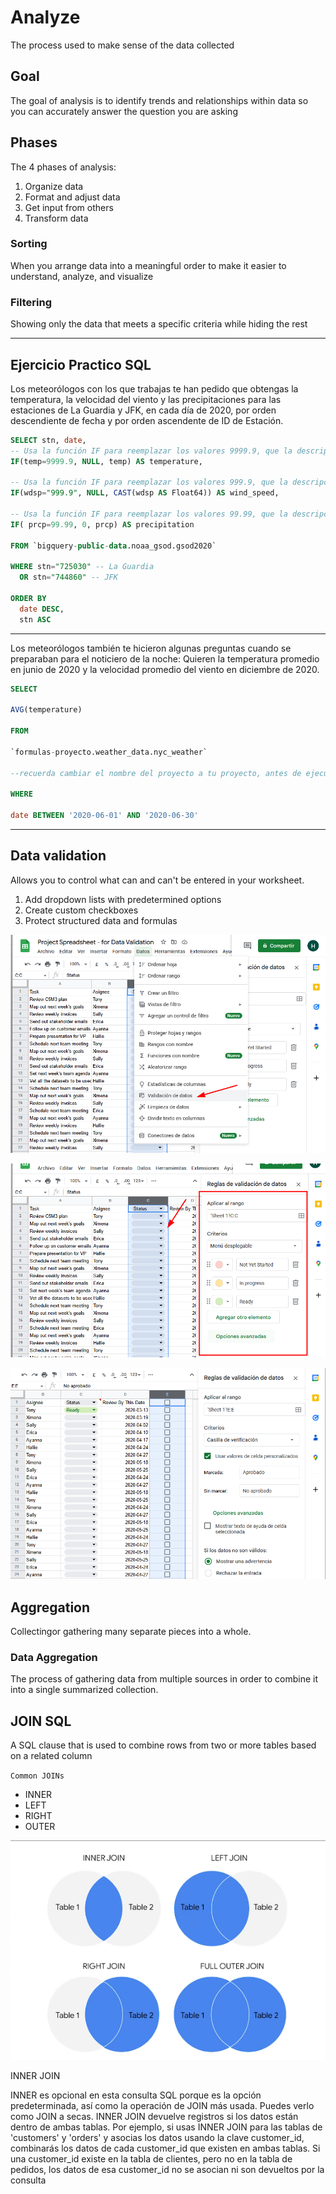 # Analyze

The process used to make sense of the data collected

## Goal

The goal of analysis is to identify trends and relationships within data so you can accurately answer the question you are asking

## Phases

The 4 phases of analysis:

1. Organize data
2. Format and adjust data
3. Get input from others
4. Transform data

### Sorting

When you arrange data into a meaningful order to make it easier to understand, analyze, and visualize

### Filtering

Showing only the data that meets a specific criteria while hiding the rest

---

## Ejercicio Practico SQL

Los meteorólogos con los que trabajas te han pedido que obtengas la temperatura, la velocidad del viento y las precipitaciones para las estaciones de La Guardia y JFK, en cada día de 2020, por orden descendiente de fecha y por orden ascendente de ID de Estación. 

```SQL
SELECT stn, date,
-- Usa la función IF para reemplazar los valores 9999.9, que la descripción del conjunto de datos explica que es el valor predeterminado cuando falta la temperatura, por NULLs en su lugar. 
IF(temp=9999.9, NULL, temp) AS temperature,

-- Usa la función IF para reemplazar los valores 999.9, que la descripción del conjunto de datos explica que es el valor predeterminado cuando falta la temperatura, por NULLs en su lugar. 
IF(wdsp="999.9", NULL, CAST(wdsp AS Float64)) AS wind_speed,

-- Usa la función IF para reemplazar los valores 99.99, que la descripción del conjunto de datos explica que es el valor predeterminado cuando falta la temperatura, por NULLs en su lugar. 
IF( prcp=99.99, 0, prcp) AS precipitation 

FROM `bigquery-public-data.noaa_gsod.gsod2020` 

WHERE stn="725030" -- La Guardia
  OR stn="744860" -- JFK 

ORDER BY 
  date DESC, 
  stn ASC
```

---

Los meteorólogos también te hicieron algunas preguntas cuando se preparaban para el noticiero de la noche: Quieren la temperatura promedio en junio de 2020 y la velocidad promedio del viento en diciembre de 2020.

```sql
SELECT

AVG(temperature)

FROM

`formulas-proyecto.weather_data.nyc_weather` 

--recuerda cambiar el nombre del proyecto a tu proyecto, antes de ejecutar esta consulta

WHERE

date BETWEEN '2020-06-01' AND '2020-06-30'
```
---

## Data validation

Allows you to control what can and can't be entered in your worksheet.

1. Add dropdown lists with predetermined options
2. Create custom checkboxes
3. Protect structured data and formulas

![](../img/data_validation.png)

![](../img/data_validation_dropdown.png)

![](../img/data_validation_checkbox.png)

## Aggregation

Collectingor gathering many separate pieces into a whole.

### Data Aggregation

The process of gathering data from multiple sources in order to combine it into a single summarized collection.

## JOIN SQL

A SQL clause that is used to combine rows from two or more tables based on a related column

`Common JOINs`

- INNER
- LEFT
- RIGHT
- OUTER

![](../img/JOINS.png)


INNER JOIN

INNER es opcional en esta consulta SQL porque es la opción predeterminada, así como la operación de JOIN más usada. Puedes verlo como JOIN a secas. INNER JOIN devuelve registros si los datos están dentro de ambas tablas. Por ejemplo, si usas INNER JOIN para las tablas de 'customers' y 'orders' y asocias los datos usando la clave customer_id, combinarás los datos de cada customer_id que existen en ambas tablas. Si una customer_id existe en la tabla de clientes, pero no en la tabla de pedidos, los datos de esa customer_id no se asocian ni son devueltos por la consulta